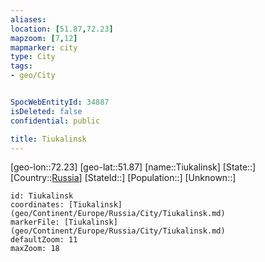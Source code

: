 ```yaml
---
aliases: 
location: [51.87,72.23]
mapzoom: [7,12] 
mapmarker: city 
type: City
tags:
- geo/City


SpocWebEntityId: 34887
isDeleted: false
confidential: public

title: Tiukalinsk
---
```

[geo-lon::72.23]
[geo-lat::51.87]
[name::Tiukalinsk]
[State::]
[Country::[Russia](geo/Continent/Europe/Russia.md)]
[StateId::]
[Population::]
[Unknown::]


```leaflet
id: Tiukalinsk
coordinates: [Tiukalinsk](geo/Continent/Europe/Russia/City/Tiukalinsk.md)
markerFile: [Tiukalinsk](geo/Continent/Europe/Russia/City/Tiukalinsk.md)
defaultZoom: 11 
maxZoom: 18
```


